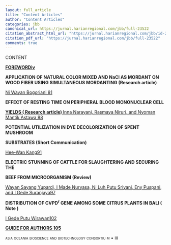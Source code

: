```yaml
---
layout: full_article
title: "Content Articles"
author: "Content Articles"
categories: jbb
canonical_url: https://jurnal.harianregional.com/jbb/full-23522 
citation_abstract_html_url: "https://jurnal.harianregional.com/jbb/id-23522"
citation_pdf_url: "https://jurnal.harianregional.com/jbb/full-23522"  
comments: true
---
```


<p><span class="font1">CONTENT</span></p>
<p><a href="#bookmark0"><span class="font2" style="font-weight:bold;">FOREWORDiv</span></a></p>
<p><span class="font2" style="font-weight:bold;">APPLICATION OF NATURAL COLOR MIXED AND NaCl AS MORDANT ON WOOD FIBER USING SIMULTANEOUS MORDANTING (Research article)</span></p>
<p><a href="#bookmark1"><span class="font2">Ni Wayan Bogoriani 81</span></a></p>
<p><span class="font2" style="font-weight:bold;">EFFECT OF RESTING TIME ON PERIPHERAL BLOOD MONONUCLEAR CELL</span></p>
<p><a href="#bookmark2"><span class="font2" style="font-weight:bold;">YIELDS ( Research article) </span><span class="font2">Inna Narayani, Rasmaya Niruri, and Nyoman Mantik Astawa 88</span></a></p>
<p><span class="font2" style="font-weight:bold;">POTENTIAL UTILIZATION IN DYE DECOLORIZATION OF SPENT MUSHROOM</span></p>
<p><span class="font2" style="font-weight:bold;">SUBSTRATES (Short Communication)</span></p>
<p><a href="#bookmark3"><span class="font2">Hee-Wan Kang91</span></a></p>
<p><span class="font2" style="font-weight:bold;">ELECTRIC STUNNING OF CATTLE FOR SLAUGHTERING AND SECURING THE</span></p>
<p><span class="font2" style="font-weight:bold;">BEEF FROM MICROORGANISM (Review)</span></p>
<p><a href="#bookmark4"><span class="font2">Wayan Sayang Yupardi, I Made Nuryasa, Ni Luh Putu Sriyani, Eny Puspani, and I Gede Suranjaya97</span></a></p>
<p><span class="font2" style="font-weight:bold;">DISTRIBUTION OF CVPD<sup>r</sup> GENE AMONG SOME CITRUS PLANTS IN BALI ( Note )</span></p>
<p><a href="#bookmark5"><span class="font2">I Gede Putu Wirawan102</span></a></p>
<p><a href="#bookmark6"><span class="font2" style="font-weight:bold;">GUIDE FOR AUTHORS 105</span></a></p>
<p><span class="font0" style="font-variant:small-caps;">asia oceania bioscience and biotechnology consortiu m</span><span class="font0"> • iii</span></p>